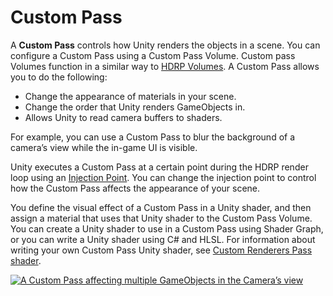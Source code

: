 # **Custom Pass**

A **Custom Pass** controls how Unity renders the objects in a scene. You can configure a Custom Pass using a Custom Pass Volume. Custom pass Volumes function in a similar way to [HDRP Volumes](https://docs.unity3d.com/Packages/com.unity.render-pipelines.high-definition@10.0/manual/Volumes.html). A Custom Pass allows you to do the following:

- Change the appearance of materials in your scene.
- Change the order that Unity renders GameObjects in.
- Allows Unity to read camera buffers to shaders.

For example, you can use a Custom Pass to blur the background of a camera’s view while the in-game UI is visible.

Unity executes a Custom Pass at a certain point during the HDRP render loop using an [Injection Point](Custom-Pass-Injection-Points.md). You can change the injection point to control how the Custom Pass affects the appearance of your scene.

You define the visual effect of a Custom Pass in a Unity shader, and then assign a material that uses that Unity shader to the Custom Pass Volume. You can create a Unity shader to use in a Custom Pass using Shader Graph, or you can write a Unity shader using C# and HLSL. For information about writing your own Custom Pass Unity shader, see [Custom Renderers Pass shader](Custom-Pass-Creating.md#Custom-Renderers-Pass-shader).

[![A Custom Pass affecting multiple GameObjects in the Camera’s view](Images/CustomPass_TIPS_Effect.png)](https://github.com/alelievr/HDRP-Custom-Passes)
